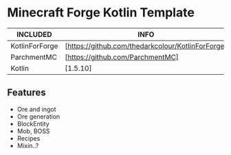 # Minecraft Forge Kotlin Template
| INCLUDED | INFO|
| ------ | ------ |
| KotlinForForge | [https://github.com/thedarkcolour/KotlinForForge] |
| ParchmentMC | [https://github.com/ParchmentMC] |
| Kotlin | [1.5.10] |
## Features
- Ore and ingot
- Ore generation
- BlockEntity
- Mob, BOSS
- Recipes
- Mixin..?